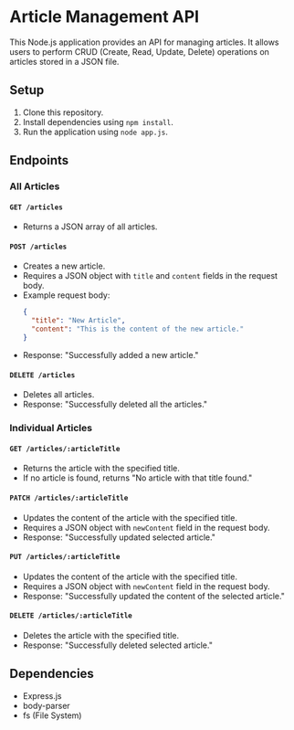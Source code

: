 # Article Management API

This Node.js application provides an API for managing articles. It allows users to perform CRUD (Create, Read, Update, Delete) operations on articles stored in a JSON file.

## Setup

1. Clone this repository.
2. Install dependencies using `npm install`.
3. Run the application using `node app.js`.

## Endpoints

### All Articles

#### `GET /articles`

- Returns a JSON array of all articles.

#### `POST /articles`

- Creates a new article.
- Requires a JSON object with `title` and `content` fields in the request body.
- Example request body:
  ```json
  {
    "title": "New Article",
    "content": "This is the content of the new article."
  }
- Response: "Successfully added a new article."

#### `DELETE /articles`

- Deletes all articles.
- Response: "Successfully deleted all the articles."

### Individual Articles

#### `GET /articles/:articleTitle`

- Returns the article with the specified title.
- If no article is found, returns "No article with that title found."

#### `PATCH /articles/:articleTitle`

- Updates the content of the article with the specified title.
- Requires a JSON object with `newContent` field in the request body.
- Response: "Successfully updated selected article."

#### `PUT /articles/:articleTitle`

- Updates the content of the article with the specified title.
- Requires a JSON object with `newContent` field in the request body.
- Response: "Successfully updated the content of the selected article."

#### `DELETE /articles/:articleTitle`

- Deletes the article with the specified title.
- Response: "Successfully deleted selected article."

## Dependencies

- Express.js
- body-parser
- fs (File System)
